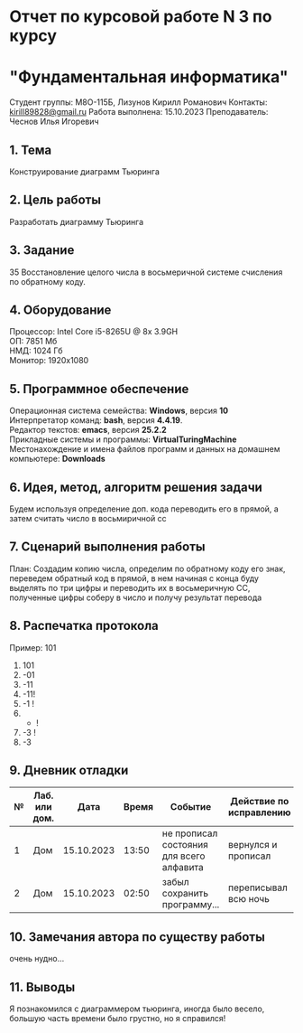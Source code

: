 # Отчет по курсовой работе N 3 по курсу
# "Фундаментальная информатика"

Студент группы: M8О-115Б, Лизунов Кирилл Романович
Контакты: kirill89828@gmail.ru
Работа выполнена: 15.10.2023
Преподаватель: Чеснов Илья Игоревич

## 1. Тема

Конструирование диаграмм Тьюринга

## 2. Цель работы

Разработать диаграмму Тьюринга

## 3. Задание

35 Восстановление целого числа в восьмеричной системе счисления по обратному коду.

## 4. Оборудование

Процессор: Intel Core i5-8265U @ 8x 3.9GH\
ОП: 7851 Мб\
НМД: 1024 Гб\
Монитор: 1920x1080

## 5. Программное обеспечение

Операционная система семейства: **Windows**, версия **10**\
Интерпретатор команд: **bash**, версия **4.4.19**.\
Редактор текстов: **emacs**, версия **25.2.2**\
Прикладные системы и программы: **VirtualTuringMachine**\
Местонахождение и имена файлов программ и данных на домашнем компьютере: **Downloads**

## 6. Идея, метод, алгоритм решения задачи

Будем используя определение доп. кода переводить его в прямой, а затем считать число в восьмиричной сс

## 7. Сценарий выполнения работы

План:
Создадим копию числа, определим по обратному коду его знак, переведем обратный код в прямой, в нем начиная с конца буду выделять по три цифры и переводить их в восьмеричную СС, полученные цифры соберу в число и получу результат перевода

## 8. Распечатка протокола
Пример: 101

1. 101
2. -01
3. -11
4. -11!
5. -1 !
6. -  !
7. -3 !
8. -3

## 9. Дневник отладки

| № | Лаб. или дом. | Дата       | Время     | Событие                                                | Действие по исправлению   | Примечание     |
|---|---------------|------------|-----------|--------------------------------------------------------|---------------------------|----------------|
|1  | Дом           | 15.10.2023 | 13:50     | не прописал состояния для всего алфавита               | вернулся и прописал       |                |
|2  | Дом           | 15.10.2023 | 02:50     | забыл сохранить программу...                           | переписывал всю ночь      |                |

## 10. Замечания автора по существу работы

очень нудно...

## 11. Выводы

 Я познакомился с диаграммером тьюринга, иногда было весело, большую часть времени было грустно, но я справился!

